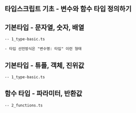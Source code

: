 ## 타입스크립트 기초 - 변수와 함수 타입 정의하기

## 기본타입 - 문자열, 숫자, 배열

    -- 1_type-basic.ts

    - 타입 선언방식은 "변수명: 타입" 이런 형태

## 기본타입 - 튜플, 객체, 진위값

    -- 1_type-basic.ts

## 함수 타입 - 파라미터, 반환값

    -- 2_functions.ts
